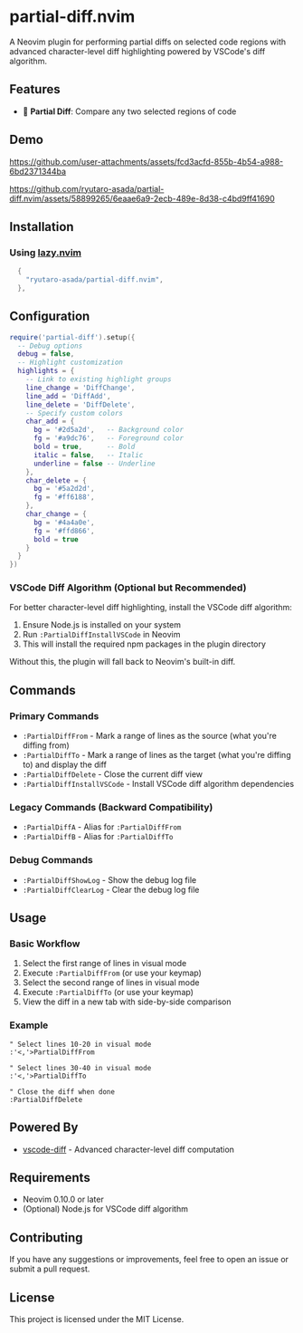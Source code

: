 # partial-diff.nvim

A Neovim plugin for performing partial diffs on selected code regions with advanced character-level diff highlighting powered by VSCode's diff algorithm.

## Features

- 🎯 **Partial Diff**: Compare any two selected regions of code

## Demo


https://github.com/user-attachments/assets/fcd3acfd-855b-4b54-a988-6bd2371344ba



https://github.com/ryutaro-asada/partial-diff.nvim/assets/58899265/6eaae6a9-2ecb-489e-8d38-c4bd9ff41690

## Installation

### Using [lazy.nvim](https://github.com/folke/lazy.nvim)

```lua
  {
    "ryutaro-asada/partial-diff.nvim",
  },
```

## Configuration

```lua
require('partial-diff').setup({
  -- Debug options
  debug = false,
  -- Highlight customization
  highlights = {
    -- Link to existing highlight groups
    line_change = 'DiffChange',
    line_add = 'DiffAdd',
    line_delete = 'DiffDelete',
    -- Specify custom colors
    char_add = {
      bg = '#2d5a2d',   -- Background color
      fg = '#a9dc76',   -- Foreground color
      bold = true,      -- Bold
      italic = false,   -- Italic
      underline = false -- Underline
    },
    char_delete = {
      bg = '#5a2d2d',
      fg = '#ff6188',
    },
    char_change = {
      bg = '#4a4a0e',
      fg = '#ffd866',
      bold = true
    }
  }
})
```

### VSCode Diff Algorithm (Optional but Recommended)

For better character-level diff highlighting, install the VSCode diff algorithm:

1. Ensure Node.js is installed on your system
2. Run `:PartialDiffInstallVSCode` in Neovim
3. This will install the required npm packages in the plugin directory

Without this, the plugin will fall back to Neovim's built-in diff.

## Commands

### Primary Commands

- `:PartialDiffFrom` - Mark a range of lines as the source (what you're diffing from)
- `:PartialDiffTo` - Mark a range of lines as the target (what you're diffing to) and display the diff
- `:PartialDiffDelete` - Close the current diff view
- `:PartialDiffInstallVSCode` - Install VSCode diff algorithm dependencies

### Legacy Commands (Backward Compatibility)

- `:PartialDiffA` - Alias for `:PartialDiffFrom`
- `:PartialDiffB` - Alias for `:PartialDiffTo`

### Debug Commands

- `:PartialDiffShowLog` - Show the debug log file
- `:PartialDiffClearLog` - Clear the debug log file

## Usage

### Basic Workflow

1. Select the first range of lines in visual mode
2. Execute `:PartialDiffFrom` (or use your keymap)
3. Select the second range of lines in visual mode
4. Execute `:PartialDiffTo` (or use your keymap)
5. View the diff in a new tab with side-by-side comparison

### Example

```vim
" Select lines 10-20 in visual mode
:'<,'>PartialDiffFrom

" Select lines 30-40 in visual mode
:'<,'>PartialDiffTo

" Close the diff when done
:PartialDiffDelete
```

## Powered By

- [vscode-diff](https://github.com/micnil/vscode-diff) - Advanced character-level diff computation

## Requirements

- Neovim 0.10.0 or later
- (Optional) Node.js for VSCode diff algorithm

## Contributing

If you have any suggestions or improvements, feel free to open an issue or submit a pull request.

## License

This project is licensed under the MIT License.
